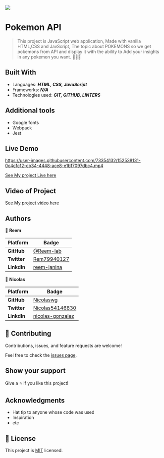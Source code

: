 
![](https://img.shields.io/static/v1?label=BY&message=Reemoz&color=pink)

<!-- Feel Free to Add, Update, Delete Any Section you find needs so -->

# Pokemon API

> This project is JavaScript web application, Made with vanilla HTML,CSS and JavScript, The topic about POKEMONS so we get pokemons from API and display it with the ability to Add your insights in any pokemon you want. 🌌🦎🤓



## Built With

- Languages: _**HTML, CSS, JavaScript**_
- Frameworks: _**N/A**_
- Technologies used: _**GIT, GITHUB, LINTERS**_

## Additional tools
 - Google fonts
 - Webpack 
 - Jest 

 ## Live Demo
 
 

https://user-images.githubusercontent.com/73354132/152538131-0c4c1c12-cb34-4448-ace8-e1b17097dbc4.mp4



[See My project Live here](https://nicolaswg.github.io/Capstone_Pokemon_Api/) 

## Video of Project

[See My project video here](https://www.loom.com/share/3eb95a2d0dc3493b899a3fbb173aa34d)


## Authors

<!-- Only Change Username for Different Accounts -->

👤 **Reem**

 Platform | Badge |
 --- | --- |
 **GitHub**  | [@Reem-lab](https://github.com/Reem-lab)
 **Twitter** | [Rem79940127](https://twitter.com/Rem79940127)
 **LinkdIn** | [reem-janina](https://www.linkedin.com/in/reem-janina-ab74ab21a/)

 👤 **Nicolas**

 Platform | Badge |
 --- | --- |
 **GitHub**  | [Nicolaswg](https://github.com/Nicolaswg)
 **Twitter** | [Nicolas54146830](https://twitter.com/Nicolas54146830)
 **LinkdIn** | [nicolas-gonzalez](https://www.linkedin.com/in/nicolas-gonzalez-8623461a0/)



## 🤝 Contributing

Contributions, issues, and feature requests are welcome!

Feel free to check the [issues page](https://github.com/Reem-lab/issues).

## Show your support

Give a ⭐️ if you like this project!

## Acknowledgments

- Hat tip to anyone whose code was used
- Inspiration
- etc

## 📝 License

This project is [MIT](/LICENSE) licensed.
